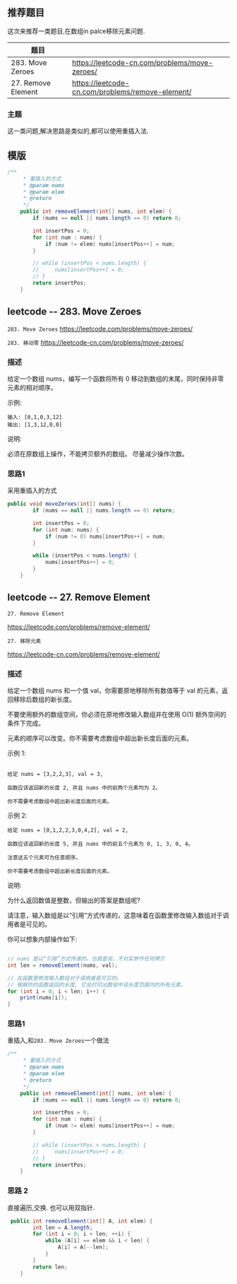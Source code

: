## 推荐题目



这次来推荐一类题目,在数组in palce移除元素问题.



| 题目               |                                                    |      |
| ------------------ | -------------------------------------------------- | ---- |
| 283. Move Zeroes   | <https://leetcode-cn.com/problems/move-zeroes/>    |      |
| 27. Remove Element | <https://leetcode-cn.com/problems/remove-element/> |      |

### 主题 

这一类问题,解决思路是类似的,都可以使用重插入法.





## 模版

```java
/**
     * 重插入的方式
     * @param nums
     * @param elem
     * @return
     */
    public int removeElement(int[] nums, int elem) {
        if (nums == null || nums.length == 0) return 0;

        int insertPos = 0;
        for (int num : nums) {
            if (num != elem) nums[insertPos++] = num;
        }

        // while (insertPos < nums.length) {
        //     nums[insertPos++] = 0;
        // }
        return insertPos;
    }
```





## leetcode -- 283. Move Zeroes

`283. Move Zeroes`
<https://leetcode.com/problems/move-zeroes/>

`283. 移动零`
<https://leetcode-cn.com/problems/move-zeroes/>


<!-- more -->


### 描述
给定一个数组 nums，编写一个函数将所有 0 移动到数组的末尾，同时保持非零元素的相对顺序。

示例:
```
输入: [0,1,0,3,12]
输出: [1,3,12,0,0]
```
说明:

必须在原数组上操作，不能拷贝额外的数组。
尽量减少操作次数。

### 思路1

采用重插入的方式
```java
public void moveZeroes(int[] nums) {
        if (nums == null || nums.length == 0) return;

        int insertPos = 0;
        for (int num: nums) {
            if (num != 0) nums[insertPos++] = num;
        }

        while (insertPos < nums.length) {
            nums[insertPos++] = 0;
        }
    }
```





## leetcode -- 27. Remove Element

`27. Remove Element`

<https://leetcode.com/problems/remove-element/>

`27. 移除元素`

<https://leetcode-cn.com/problems/remove-element/>

<!-- more -->

### 描述
给定一个数组 nums 和一个值 val，你需要原地移除所有数值等于 val 的元素，返回移除后数组的新长度。

不要使用额外的数组空间，你必须在原地修改输入数组并在使用 O(1) 额外空间的条件下完成。

元素的顺序可以改变。你不需要考虑数组中超出新长度后面的元素。

示例 1:
````

给定 nums = [3,2,2,3], val = 3,

函数应该返回新的长度 2, 并且 nums 中的前两个元素均为 2。

你不需要考虑数组中超出新长度后面的元素。
````
示例 2:
````
给定 nums = [0,1,2,2,3,0,4,2], val = 2,

函数应该返回新的长度 5, 并且 nums 中的前五个元素为 0, 1, 3, 0, 4。

注意这五个元素可为任意顺序。

你不需要考虑数组中超出新长度后面的元素。
````
说明:

为什么返回数值是整数，但输出的答案是数组呢?

请注意，输入数组是以“引用”方式传递的，这意味着在函数里修改输入数组对于调用者是可见的。

你可以想象内部操作如下:
```java

// nums 是以“引用”方式传递的。也就是说，不对实参作任何拷贝
int len = removeElement(nums, val);

// 在函数里修改输入数组对于调用者是可见的。
// 根据你的函数返回的长度, 它会打印出数组中该长度范围内的所有元素。
for (int i = 0; i < len; i++) {
    print(nums[i]);
}

```

### 思路1
重插入,和`283. Move Zeroes`一个做法

```java
/**
     * 重插入的方式
     * @param nums
     * @param elem
     * @return
     */
    public int removeElement(int[] nums, int elem) {
        if (nums == null || nums.length == 0) return 0;

        int insertPos = 0;
        for (int num : nums) {
            if (num != elem) nums[insertPos++] = num;
        }

        // while (insertPos < nums.length) {
        //     nums[insertPos++] = 0;
        // }
        return insertPos;
    }
```


### 思路 2
直接遍历,交换. 也可以用双指针.
```java
 public int removeElement(int[] A, int elem) {
        int len = A.length;
        for (int i = 0; i < len; ++i) {
            while (A[i] == elem && i < len) {
                A[i] = A[--len];
            }
        }
        return len;
    }
```






